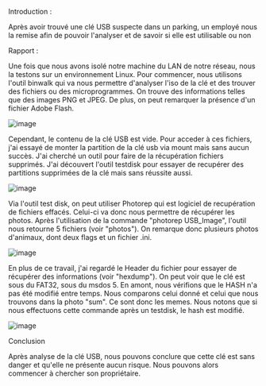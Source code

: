 Introduction :

Après avoir trouvé une clé USB suspecte dans un parking, un employé nous la remise afin de pouvoir l'analyser et de savoir si elle est utilisable ou non 



Rapport :

Une fois que nous avons isolé notre machine du LAN de notre réseau, nous la testons sur un environnement Linux. Pour commencer, nous utilisons l'outil binwalk qui va nous permettre d'analyser l'iso de la clé et des trouver des fichiers ou des microprogrammes. On trouve des informations telles que des images PNG et JPEG. De plus, on peut remarquer la présence d'un fichier Adobe Flash. 


![image](https://user-images.githubusercontent.com/78368428/218697833-5e0214d9-3e3f-44bf-b453-e49ee7d1819c.png)


Cependant, le contenu de la clé USB est vide. Pour acceder à ces fichiers, j'ai essayé de monter la partition de la clé usb via mount mais sans aucun succès. J'ai cherché un outil pour faire de la récupération fichiers supprimés. J'ai découvert l'outil testdisk pour essayer de recupérer des partitions supprimées de la clé mais sans réussite aussi.

![image](https://user-images.githubusercontent.com/78368428/218697432-342a6e0b-e754-4671-ba58-2f78189fa511.png)



Via l'outil test disk, on peut utiliser Photorep qui est logiciel de recupération de fichiers effacés. Celui-ci va donc nous permettre de récupérer les photos. Après l'utilisation de la commande "photorep USB_Image", l'outil nous retourne 5 fichiers (voir "photos"). On remarque donc plusieurs photos d'animaux, dont deux flags et un fichier .ini.


![image](https://user-images.githubusercontent.com/78368428/218697925-f0ffecbd-1c51-4340-ad5f-30a9fc5466c8.png)


En plus de ce travail, j'ai regardé le Header du fichier pour essayer de récupérer des informations (voir "hexdump"). On peut voir que le clé est sous du FAT32, sous du msdos 5. En amont, nous vérifions que le HASH n'a pas été modifié entre temps. Nous comparons celui donné et celui que nous trouvons dans la photo "sum". Ce sont donc les memes. Nous notons que si nous effectuons cette commande après un testdisk, le hash est modifié.


![image](https://user-images.githubusercontent.com/78368428/218697724-4d05bc8e-3eaf-435b-8999-5d294ebed62e.png)




Conclusion

Après analyse de la clé USB, nous pouvons conclure que cette clé est sans danger et qu'elle ne présente aucun risque. Nous pouvons alors commencer à chercher son propriétaire.
